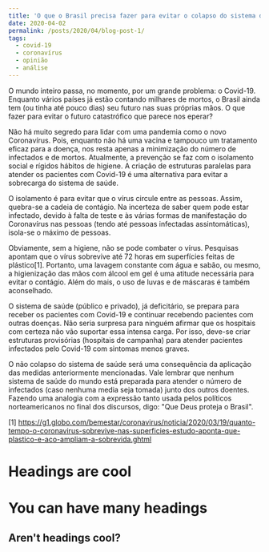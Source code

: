 ```yaml
---
title: 'O que o Brasil precisa fazer para evitar o colapso do sistema de saúde? '
date: 2020-04-02
permalink: /posts/2020/04/blog-post-1/
tags:
  - covid-19
  - coronavírus
  - opinião
  - análise
---
```


O mundo inteiro passa, no momento, por um grande problema: o Covid-19. Enquanto vários países já estão contando milhares de mortos, o Brasil ainda tem (ou tinha até pouco dias) seu futuro nas suas próprias mãos. O que fazer para evitar o futuro catastrófico que parece nos eperar?

Não há muito segredo para lidar com uma pandemia como o novo Coronavírus. Pois, enquanto não há uma vacina e tampouco um tratamento eficaz para a doença, nos resta apenas a minimização do número de infectados e de mortos. Atualmente, a prevenção se faz com o isolamento social e rígidos hábitos de higiene. A criação de estruturas paralelas para atender os pacientes com Covid-19 é uma alternativa para evitar a sobrecarga do sistema de saúde.

O isolamento é para evitar que o vírus circule entre as pessoas. Assim, quebra-se a cadeia de contágio. Na incerteza de saber quem pode estar infectado, devido à falta de teste e às várias formas de manifestação do Coronavírus nas pessoas (tendo até pessoas infectadas assintomáticas), isola-se o máximo de pessoas.

Obviamente, sem a higiene, não se pode combater o vírus. Pesquisas apontam que o vírus sobrevive até 72 horas em superfícies feitas de plástico[1]. Portanto, uma lavagem constante com água e sabão, ou mesmo, a higienização das mãos com álcool em gel é uma atitude necessária para evitar o contágio. Além do mais, o uso de luvas e de máscaras é também aconselhado.

O sistema de saúde (público e privado), já deficitário, se prepara para receber os pacientes com Covid-19 e continuar recebendo pacientes com outras doenças. Não seria surpresa para ninguém afirmar que os hospitais com certeza não vão suportar essa intensa carga. Por isso, deve-se criar estruturas provisórias (hospitais de campanha) para atender pacientes infectados pelo Covid-19 com sintomas menos graves.

O não colapso do sistema de saúde será uma consequência da aplicação das medidas anteriormente mencionadas. Vale lembrar que nenhum sistema de saúde do mundo está preparada para atender o número de infectados (caso nenhuma media seja tomada) junto dos outros doentes. Fazendo uma analogia com a expressão tanto usada pelos políticos norteamericanos no final dos discursos, digo: "Que Deus proteja o Brasil".

[1] https://g1.globo.com/bemestar/coronavirus/noticia/2020/03/19/quanto-tempo-o-coronavirus-sobrevive-nas-superficies-estudo-aponta-que-plastico-e-aco-ampliam-a-sobrevida.ghtml


Headings are cool
======

You can have many headings
======

Aren't headings cool?
------
